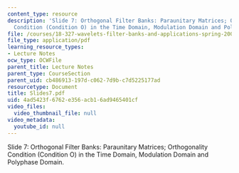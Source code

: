 ```yaml
---
content_type: resource
description: 'Slide 7: Orthogonal Filter Banks: Paraunitary Matrices; Orthogonality
  Condition (Condition O) in the Time Domain, Modulation Domain and Polyphase Domain.'
file: /courses/18-327-wavelets-filter-banks-and-applications-spring-2003/4ad5423f6762e356acb16ad9465401cf_Slides7.pdf
file_type: application/pdf
learning_resource_types:
- Lecture Notes
ocw_type: OCWFile
parent_title: Lecture Notes
parent_type: CourseSection
parent_uid: cb486913-197d-c062-7d9b-c7d5225177ad
resourcetype: Document
title: Slides7.pdf
uid: 4ad5423f-6762-e356-acb1-6ad9465401cf
video_files:
  video_thumbnail_file: null
video_metadata:
  youtube_id: null
---
```

Slide 7: Orthogonal Filter Banks: Paraunitary Matrices; Orthogonality Condition (Condition O) in the Time Domain, Modulation Domain and Polyphase Domain.

